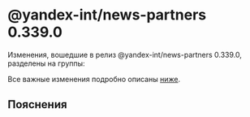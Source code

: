# @yandex-int/news-partners 0.339.0

<!-- ЧЕЛОВЕЧЕСКОЕ ВСТУПЛЕНИЕ -->

Изменения, вошедшие в релиз @yandex-int/news-partners 0.339.0, разделены на группы:

Все важные изменения подробно описаны [ниже](#Пояснения).

## Пояснения

